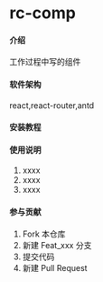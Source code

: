 # rc-comp

#### 介绍

工作过程中写的组件

#### 软件架构

react,react-router,antd

#### 安装教程

#### 使用说明

1.  xxxx
2.  xxxx
3.  xxxx

#### 参与贡献

1.  Fork 本仓库
2.  新建 Feat_xxx 分支
3.  提交代码
4.  新建 Pull Request
